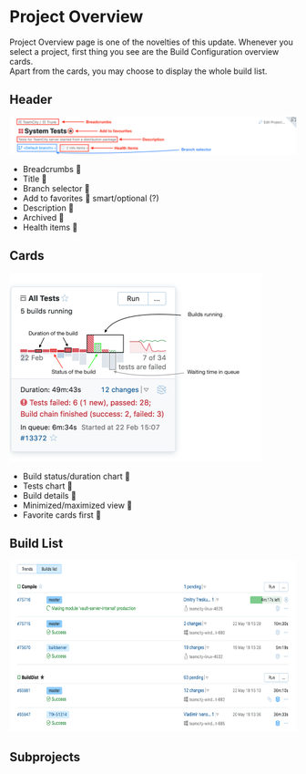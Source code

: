 # Project Overview
Project Overview page is one of the novelties of this update. Whenever you select a 
project, first thing you see are the Build Configuration overview cards. 
<br>Apart from the cards, you may choose to display the whole build list. 

## Header

<img src="https://github.com/JetBrains/teamcity-roadmap/blob/master/Images/project_overview_header.png">

* Breadcrumbs  :checkered_flag:
* Title :checkered_flag:
* Branch selector :checkered_flag:
* Add to favorites :checkered_flag:	smart/optional (?)
* Description :checkered_flag:
* Archived :checkered_flag:
* Health items :checkered_flag:

## Cards

<img height="331" width="442" src="https://github.com/JetBrains/teamcity-roadmap/blob/master/Images/project_overview_card.png">

* Build status/duration chart :checkered_flag:
* Tests chart :checkered_flag:
* Build details :checkered_flag:
* Minimized/maximized view :checkered_flag:
* Favorite cards first :checkered_flag:

## Build List

<img height="300" width="673" src="https://github.com/JetBrains/teamcity-roadmap/blob/master/Images/build_list.png">


## Subprojects